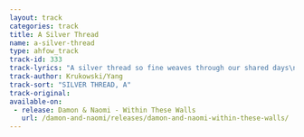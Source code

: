 ```yaml
---
layout: track
categories: track
title: A Silver Thread
name: a-silver-thread
type: ahfow_track
track-id: 333
track-lyrics: "A silver thread so fine weaves through our shared days\nIs this all we have, this moment so fine\nWill the wind still blow after you have gone?\nIt's so fragile, it breaks before you know\nHow I wish for a way not to lose it all\nHow can I save this moment so fine\nWill the wind still blow after you have gone?"
track-author: Krukowski/Yang
track-sort: "SILVER THREAD, A"
track-original: 
available-on:
 - release: Damon & Naomi - Within These Walls
   url: /damon-and-naomi/releases/damon-and-naomi-within-these-walls/
---
```

